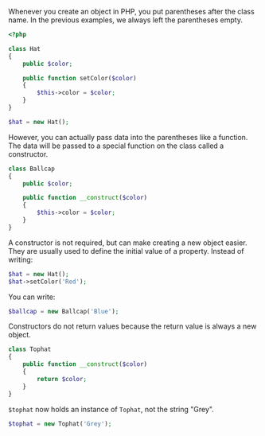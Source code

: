 Whenever you create an object in PHP, you put parentheses after the class name.
In the previous examples, we always left the parentheses empty.
```php
<?php

class Hat
{
    public $color;

    public function setColor($color)
    {
        $this->color = $color;
    }
}

$hat = new Hat();
```

However, you can actually pass data into the parentheses like a function.
The data will be passed to a special function on the class called a constructor.
```php
class Ballcap
{
    public $color;

    public function __construct($color)
    {
        $this->color = $color;
    }
}
```

A constructor is not required, but can make creating a new object easier.
They are usually used to define the initial value of a property.
Instead of writing:
```php
$hat = new Hat();
$hat->setColor('Red');
```

You can write:
```php
$ballcap = new Ballcap('Blue');
```

Constructors do not return values because the return value is always a new object.
```php
class Tophat
{
    public function __construct($color)
    {
        return $color;
    }
}
```

`$tophat` now holds an instance of `Tophat`, not the string "Grey".
```php
$tophat = new Tophat('Grey');
```
